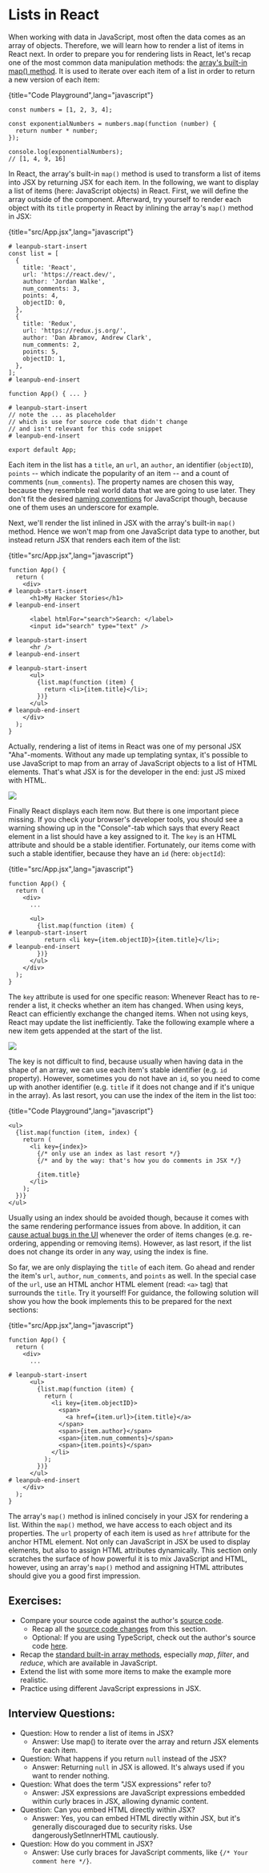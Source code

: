 # Lists in React

When working with data in JavaScript, most often the data comes as an array of objects. Therefore, we will learn how to render a list of items in React next. In order to prepare you for rendering lists in React, let's recap one of the most common data manipulation methods: the [array's built-in map() method](https://mzl.la/3B3a7tf). It is used to iterate over each item of a list in order to return a new version of each item:

{title="Code Playground",lang="javascript"}
~~~~~~~
const numbers = [1, 2, 3, 4];

const exponentialNumbers = numbers.map(function (number) {
  return number * number;
});

console.log(exponentialNumbers);
// [1, 4, 9, 16]
~~~~~~~

In React, the array's built-in `map()` method is used to transform a list of items into JSX by returning JSX for each item. In the following, we want to display a list of items (here: JavaScript objects) in React. First, we will define the array outside of the component. Afterward, try yourself to render each object with its `title` property in React by inlining the array's `map()` method in JSX:

{title="src/App.jsx",lang="javascript"}
~~~~~~~
# leanpub-start-insert
const list = [
  {
    title: 'React',
    url: 'https://react.dev/',
    author: 'Jordan Walke',
    num_comments: 3,
    points: 4,
    objectID: 0,
  },
  {
    title: 'Redux',
    url: 'https://redux.js.org/',
    author: 'Dan Abramov, Andrew Clark',
    num_comments: 2,
    points: 5,
    objectID: 1,
  },
];
# leanpub-end-insert

function App() { ... }

# leanpub-start-insert
// note the ... as placeholder
// which is use for source code that didn't change
// and isn't relevant for this code snippet
# leanpub-end-insert

export default App;
~~~~~~~

Each item in the list has a `title`, an `url`, an `author`, an identifier (`objectID`), `points` -- which indicate the popularity of an item -- and a count of comments (`num_comments`). The property names are chosen this way, because they resemble real world data that we are going to use later. They don't fit the desired [naming conventions](https://www.robinwieruch.de/javascript-naming-conventions/) for JavaScript though, because one of them uses an underscore for example.

Next, we'll render the list inlined in JSX with the array's built-in `map()` method. Hence we won't map from one JavaScript data type to another, but instead return JSX that renders each item of the list:

{title="src/App.jsx",lang="javascript"}
~~~~~~~
function App() {
  return (
    <div>
# leanpub-start-insert
      <h1>My Hacker Stories</h1>
# leanpub-end-insert

      <label htmlFor="search">Search: </label>
      <input id="search" type="text" />

# leanpub-start-insert
      <hr />
# leanpub-end-insert

# leanpub-start-insert
      <ul>
        {list.map(function (item) {
          return <li>{item.title}</li>;
        })}
      </ul>
# leanpub-end-insert
    </div>
  );
}
~~~~~~~

Actually, rendering a list of items in React was one of my personal JSX "Aha"-moments. Without any made up templating syntax, it's possible to use JavaScript to map from an array of JavaScript objects to a list of HTML elements. That's what JSX is for the developer in the end: just JS mixed with HTML.

![](images/jsx-mapping.png)

Finally React displays each item now. But there is one important piece missing. If you check your browser's developer tools, you should see a warning showing up in the "Console"-tab which says that every React element in a list should have a key assigned to it. The `key` is an HTML attribute and should be a stable identifier. Fortunately, our items come with such a stable identifier, because they have an `id` (here: `objectId`):

{title="src/App.jsx",lang="javascript"}
~~~~~~~
function App() {
  return (
    <div>
      ...

      <ul>
        {list.map(function (item) {
# leanpub-start-insert
          return <li key={item.objectID}>{item.title}</li>;
# leanpub-end-insert
        })}
      </ul>
    </div>
  );
}
~~~~~~~

The `key` attribute is used for one specific reason: Whenever React has to re-render a list, it checks whether an item has changed. When using keys, React can efficiently exchange the changed items. When not using keys, React may update the list inefficiently. Take the following example where a new item gets appended at the start of the list.

![](images/react-keys-performance.png)

The key is not difficult to find, because usually when having data in the shape of an array, we can use each item's stable identifier (e.g. `id` property). However, sometimes you do not have an `id`, so you need to come up with another identifier (e.g. `title` if it does not change and if it's unique in the array). As last resort, you can use the index of the item in the list too:

{title="Code Playground",lang="javascript"}
~~~~~~~
<ul>
  {list.map(function (item, index) {
    return (
      <li key={index}>
        {/* only use an index as last resort */}
        {/* and by the way: that's how you do comments in JSX */}

        {item.title}
      </li>
    );
  })}
</ul>
~~~~~~~

Usually using an index should be avoided though, because it comes with the same rendering performance issues from above. In addition, it can [cause actual bugs in the UI](https://www.robinwieruch.de/react-list-key/) whenever the order of items changes (e.g. re-ordering, appending or removing items). However, as last resort, if the list does not change its order in any way, using the index is fine.

So far, we are only displaying the `title` of each item. Go ahead and render the item's `url`, `author`, `num_comments`, and `points` as well. In the special case of the `url`, use an HTML anchor HTML element (read: `<a>` tag) that surrounds the `title`. Try it yourself! For guidance, the following solution will show you how the book implements this to be prepared for the next sections:

{title="src/App.jsx",lang="javascript"}
~~~~~~~
function App() {
  return (
    <div>
      ...

# leanpub-start-insert
      <ul>
        {list.map(function (item) {
          return (
            <li key={item.objectID}>
              <span>
                <a href={item.url}>{item.title}</a>
              </span>
              <span>{item.author}</span>
              <span>{item.num_comments}</span>
              <span>{item.points}</span>
            </li>
          );
        })}
      </ul>
# leanpub-end-insert
    </div>
  );
}
~~~~~~~

The array's `map()` method is inlined concisely in your JSX for rendering a list. Within the `map()` method, we have access to each object and its properties. The `url` property of each item is used as `href` attribute for the anchor HTML element. Not only can JavaScript in JSX be used to display elements, but also to assign HTML attributes dynamically. This section only scratches the surface of how powerful it is to mix JavaScript and HTML, however, using an array's `map()` method and assigning HTML attributes should give you a good first impression.

## Exercises:

* Compare your source code against the author's [source code](https://tinyurl.com/2rt98u3u).
  * Recap all the [source code changes](https://tinyurl.com/xj9sakd6) from this section.
  * Optional: If you are using TypeScript, check out the author's source code [here](https://bit.ly/484qh6p).
* Recap the [standard built-in array methods](https://mzl.la/3b9V9rf), especially *map*, *filter*, and *reduce*, which are available in JavaScript.
* Extend the list with some more items to make the example more realistic.
* Practice using different JavaScript expressions in JSX.

## Interview Questions:

* Question: How to render a list of items in JSX?
  * Answer: Use map() to iterate over the array and return JSX elements for each item.
* Question: What happens if you return `null` instead of the JSX?
  * Answer: Returning `null` in JSX is allowed. It's always used if you want to render nothing.
* Question: What does the term "JSX expressions" refer to?
  * Answer: JSX expressions are JavaScript expressions embedded within curly braces in JSX, allowing dynamic content.
* Question: Can you embed HTML directly within JSX?
  * Answer: Yes, you can embed HTML directly within JSX, but it's generally discouraged due to security risks. Use dangerouslySetInnerHTML cautiously.
* Question: How do you comment in JSX?
  * Answer: Use curly braces for JavaScript comments, like `{/* Your comment here */}`.